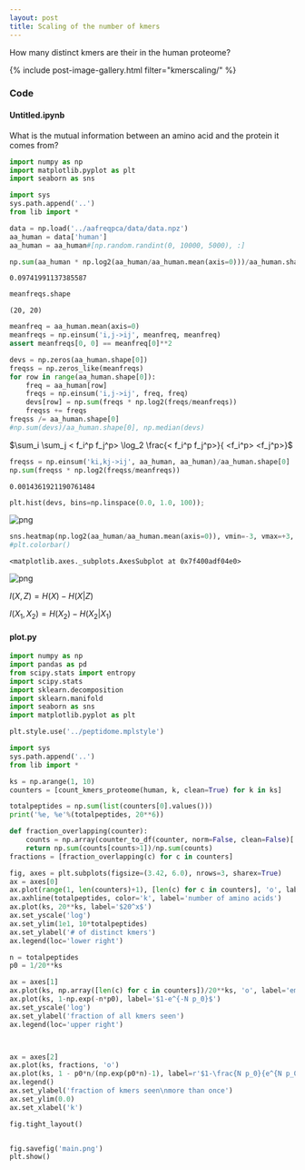 ```yaml
---
layout: post
title: Scaling of the number of kmers
---
```


How many distinct kmers are their in the human proteome?

{% include post-image-gallery.html filter="kmerscaling/" %}

### Code 
#### Untitled.ipynb


What is the mutual information between an amino acid and the protein it comes from?


```python
import numpy as np
import matplotlib.pyplot as plt
import seaborn as sns

import sys
sys.path.append('..')
from lib import *
```


```python
data = np.load('../aafreqpca/data/data.npz')
aa_human = data['human']
aa_human = aa_human#[np.random.randint(0, 10000, 5000), :]
```


```python
np.sum(aa_human * np.log2(aa_human/aa_human.mean(axis=0)))/aa_human.shape[0]
```




    0.09741991137385587




```python
meanfreqs.shape
```




    (20, 20)




```python
meanfreq = aa_human.mean(axis=0)
meanfreqs = np.einsum('i,j->ij', meanfreq, meanfreq)
assert meanfreqs[0, 0] == meanfreq[0]**2
```


```python
devs = np.zeros(aa_human.shape[0])
freqss = np.zeros_like(meanfreqs)
for row in range(aa_human.shape[0]):
    freq = aa_human[row]
    freqs = np.einsum('i,j->ij', freq, freq)
    devs[row] = np.sum(freqs * np.log2(freqs/meanfreqs))
    freqss += freqs
freqss /= aa_human.shape[0]
#np.sum(devs)/aa_human.shape[0], np.median(devs)
```

$\sum_i \sum_j < f_i^p f_j^p> \log_2 \frac{< f_i^p f_j^p>}{ <f_i^p> <f_j^p>}$


```python
freqss = np.einsum('ki,kj->ij', aa_human, aa_human)/aa_human.shape[0]
np.sum(freqss * np.log2(freqss/meanfreqs))
```




    0.0014361921190761484




```python
plt.hist(devs, bins=np.linspace(0.0, 1.0, 100));
```


![png](notebook_files/Untitled_9_0.png)



```python
sns.heatmap(np.log2(aa_human/aa_human.mean(axis=0)), vmin=-3, vmax=+3, cmap='PRGn')
#plt.colorbar()
```




    <matplotlib.axes._subplots.AxesSubplot at 0x7f400adf04e0>




![png](notebook_files/Untitled_10_1.png)


$I(X, Z) = H(X) - H(X|Z)$

$I(X_1, X_2) = H(X_2) - H(X_2 | X_1)$
#### plot.py

```python
import numpy as np
import pandas as pd
from scipy.stats import entropy
import scipy.stats
import sklearn.decomposition
import sklearn.manifold
import seaborn as sns
import matplotlib.pyplot as plt

plt.style.use('../peptidome.mplstyle')

import sys
sys.path.append('..')
from lib import *

ks = np.arange(1, 10)
counters = [count_kmers_proteome(human, k, clean=True) for k in ks]

totalpeptides = np.sum(list(counters[0].values()))
print('%e, %e'%(totalpeptides, 20**6))

def fraction_overlapping(counter):
    counts = np.array(counter_to_df(counter, norm=False, clean=False)['count'])
    return np.sum(counts[counts>1])/np.sum(counts)
fractions = [fraction_overlapping(c) for c in counters]

fig, axes = plt.subplots(figsize=(3.42, 6.0), nrows=3, sharex=True)
ax = axes[0]
ax.plot(range(1, len(counters)+1), [len(c) for c in counters], 'o', label='human proteome')
ax.axhline(totalpeptides, color='k', label='number of amino acids')
ax.plot(ks, 20**ks, label='$20^x$')
ax.set_yscale('log')
ax.set_ylim(1e1, 10*totalpeptides)
ax.set_ylabel('# of distinct kmers')
ax.legend(loc='lower right')

n = totalpeptides
p0 = 1/20**ks

ax = axes[1]
ax.plot(ks, np.array([len(c) for c in counters])/20**ks, 'o', label='empirical')
ax.plot(ks, 1-np.exp(-n*p0), label='$1-e^{-N p_0}$')
ax.set_yscale('log')
ax.set_ylabel('fraction of all kmers seen')
ax.legend(loc='upper right')



ax = axes[2]
ax.plot(ks, fractions, 'o')
ax.plot(ks, 1 - p0*n/(np.exp(p0*n)-1), label=r'$1-\frac{N p_0}{e^{N p_0}-1}$')
ax.legend()
ax.set_ylabel('fraction of kmers seen\nmore than once')
ax.set_ylim(0.0)
ax.set_xlabel('k')

fig.tight_layout()


fig.savefig('main.png')
plt.show()

```
